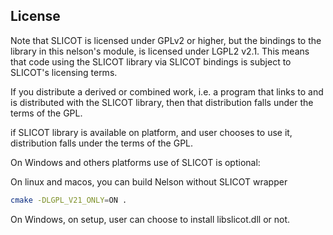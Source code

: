 ## License

Note that SLICOT is licensed under GPLv2 or higher, but the bindings
to the library in this nelson's module, is licensed under LGPL2 v2.1.
This means that code using the SLICOT library via SLICOT bindings is subject to SLICOT's licensing terms.

If you distribute a derived or combined work, i.e. a program that links to and is distributed with the SLICOT library, then that distribution falls under the terms of the GPL.

if SLICOT library is available on platform, and user chooses to use it, distribution falls under the terms of the GPL.

On Windows and others platforms use of SLICOT is optional:

On linux and macos, you can build Nelson without SLICOT wrapper

```bash
cmake -DLGPL_V21_ONLY=ON .
```

On Windows, on setup, user can choose to install libslicot.dll or not.

